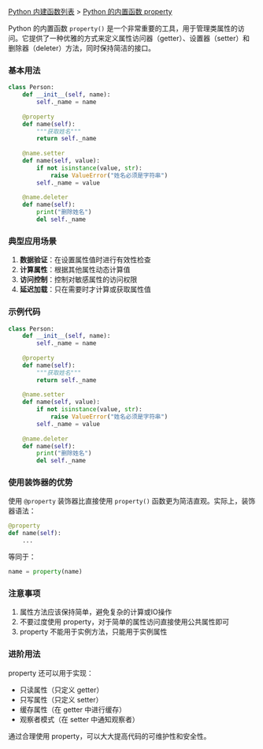 [Python 内建函数列表](https://xplanc.org/primers/document/zh/02.Python/99.API%20%E5%B8%AE%E5%8A%A9%E6%89%8B%E5%86%8C/00.%E5%86%85%E5%BB%BA%E5%87%BD%E6%95%B0.md) > [Python 的内置函数 property](https://xplanc.org/primers/document/zh/02.Python/EX.%E5%86%85%E5%BB%BA%E5%87%BD%E6%95%B0/EX.property.md)

Python 的内置函数 `property()` 是一个非常重要的工具，用于管理类属性的访问。它提供了一种优雅的方式来定义属性访问器（getter）、设置器（setter）和删除器（deleter）方法，同时保持简洁的接口。

### 基本用法
```python
class Person:
    def __init__(self, name):
        self._name = name
    
    @property
    def name(self):
        """获取姓名"""
        return self._name
    
    @name.setter
    def name(self, value):
        if not isinstance(value, str):
            raise ValueError("姓名必须是字符串")
        self._name = value
    
    @name.deleter
    def name(self):
        print("删除姓名")
        del self._name
```

### 典型应用场景
1. **数据验证**：在设置属性值时进行有效性检查
2. **计算属性**：根据其他属性动态计算值
3. **访问控制**：控制对敏感属性的访问权限
4. **延迟加载**：只在需要时才计算或获取属性值

### 示例代码
```python
class Person:
    def __init__(self, name):
        self._name = name
    
    @property
    def name(self):
        """获取姓名"""
        return self._name
    
    @name.setter
    def name(self, value):
        if not isinstance(value, str):
            raise ValueError("姓名必须是字符串")
        self._name = value
    
    @name.deleter
    def name(self):
        print("删除姓名")
        del self._name
```

### 使用装饰器的优势
使用 `@property` 装饰器比直接使用 `property()` 函数更为简洁直观。实际上，装饰器语法：
```python
@property
def name(self):
    ...
```
等同于：
```python
name = property(name)
```

### 注意事项
1. 属性方法应该保持简单，避免复杂的计算或IO操作
2. 不要过度使用 property，对于简单的属性访问直接使用公共属性即可
3. property 不能用于实例方法，只能用于实例属性

### 进阶用法
property 还可以用于实现：
- 只读属性（只定义 getter）
- 只写属性（只定义 setter）
- 缓存属性（在 getter 中进行缓存）
- 观察者模式（在 setter 中通知观察者）

通过合理使用 property，可以大大提高代码的可维护性和安全性。


